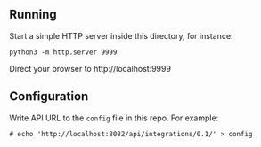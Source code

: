## Running

Start a simple HTTP server inside this directory, for instance:

```
python3 -m http.server 9999
```

Direct your browser to http://localhost:9999

## Configuration

Write API URL to the `config` file in this repo. For example:

```
# echo 'http://localhost:8082/api/integrations/0.1/' > config
```
